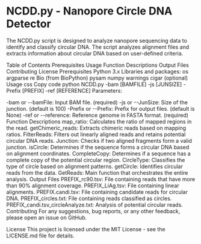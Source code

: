 # NCDD.py - Nanopore Circle DNA Detector
The NCDD.py script is designed to analyze nanopore sequencing data to identify and classify circular DNA. The script analyzes alignment files and extracts information about circular DNA based on user-defined criteria.

Table of Contents
Prerequisites
Usage
Function Descriptions
Output Files
Contributing
License
Prerequisites
Python 3.x
Libraries and packages:
os
argparse
re
Bio (from BioPython)
pysam
numpy
warnings
cigar (optional)
Usage
css
Copy code
python NCDD.py -bam [BAMFILE] -js [JUNSIZE] -Prefix [PREFIX] -ref [REFERENCE]
Parameters:

-bam or --bamFile: Input BAM file. (required)
-js or --JunSize: Size of the junction. (default is 100)
-Prefix or --Prefix: Prefix for output files. (default is None)
-ref or --reference: Reference genome in FASTA format. (required)
Function Descriptions
map_ratio: Calculates the ratio of mapped regions in the read.
getChimeric_reads: Extracts chimeric reads based on mapping ratios.
FilterReads: Filters out linearly aligned reads and retains potential circular DNA reads.
Junction: Checks if two aligned fragments form a valid junction.
isCircle: Determines if the sequence forms a circular DNA based on alignment coordinates.
CompleteCopy: Determines if a sequence has a complete copy of the potential circular region.
CircleType: Classifies the type of circle based on alignment patterns.
getCircle: Identifies circular reads from the data.
GetReads: Main function that orchestrates the entire analysis.
Output Files
PREFIX_rc90.tsv: File containing reads that have more than 90% alignment coverage.
PREFIX_LiAg.tsv: File containing linear alignments.
PREFIX.candi.tsv: File containing candidate reads for circular DNA.
PREFIX_circles.txt: File containing reads classified as circles.
PREFIX_candi.tsv_circleAnalyze.txt: Analysis of potential circular reads.
Contributing
For any suggestions, bug reports, or any other feedback, please open an issue on GitHub.

License
This project is licensed under the MIT License - see the LICENSE.md file for details.

